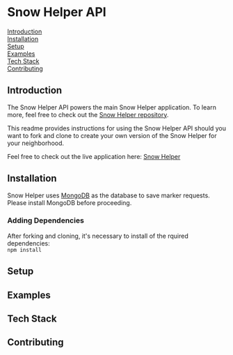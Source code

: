 # Snow Helper API

[Introduction](#introduction)
<br>
[Installation](#installation)
<br>
[Setup](#setup)
<br>
[Examples](#examples)
<br>
[Tech Stack](#tech-stack)
<br>
[Contributing](#contributing)

## Introduction

The Snow Helper API powers the main Snow Helper application. To learn more, feel free to check out the [Snow Helper repository]('https://github.com/Keyboardist08/snow-front').

This readme provides instructions for using the Snow Helper API should you want to fork and clone to create your own version of the Snow Helper for your neighborhood.

Feel free to check out the live application here:
[Snow Helper]('https://snowfall-helper.herokuapp.com/')

## Installation

Snow Helper uses [MongoDB]('https://www.mongodb.com/') as the database to save marker requests. Please install MongoDB before proceeding.

### Adding Dependencies

After forking and cloning, it's necessary to install of the rquired dependencies:
<br>
`npm install`

## Setup

## Examples

## Tech Stack

## Contributing
